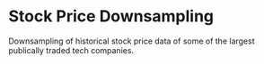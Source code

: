 # Stock Price Downsampling
Downsampling of historical stock price data of some of the largest publically traded tech companies. 
